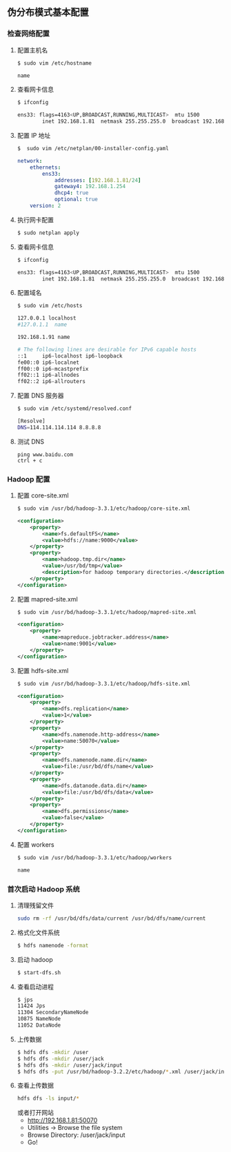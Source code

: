 
## 伪分布模式基本配置

### 检查网络配置

1. 配置主机名
    ```bash
    $ sudo vim /etc/hostname
    ```
    ```bash {.line-numbers}
    name
    ```
2. 查看网卡信息
    ```bash
  	$ ifconfig
    ```
    ```bash {.line-numbers}
    ens33: flags=4163<UP,BROADCAST,RUNNING,MULTICAST>  mtu 1500
            inet 192.168.1.81  netmask 255.255.255.0  broadcast 192.168.1.255
    ```
3. 配置 IP 地址
    ```bash
    $  sudo vim /etc/netplan/00-installer-config.yaml

    ```
    ```yaml {.line-numbers}
    network:
        ethernets:
            ens33:
                addresses: [192.168.1.81/24]
                gateway4: 192.168.1.254
                dhcp4: true
                optional: true
        version: 2
    ```
4. 执行网卡配置
    ```bash
  	$ sudo netplan apply
    ```
5. 查看网卡信息
    ```bash
    $ ifconfig
    ```
    ```bash {.line-numbers}
    ens33: flags=4163<UP,BROADCAST,RUNNING,MULTICAST>  mtu 1500
            inet 192.168.1.81  netmask 255.255.255.0  broadcast 192.168.1.255
    ```
6. 配置域名
    ```bash
    $ sudo vim /etc/hosts
    ```
    ```bash {.line-numbers}
    127.0.0.1 localhost
    #127.0.1.1  name

    192.168.1.91 name

    # The following lines are desirable for IPv6 capable hosts
    ::1     ip6-localhost ip6-loopback
    fe00::0 ip6-localnet
    ff00::0 ip6-mcastprefix
    ff02::1 ip6-allnodes
    ff02::2 ip6-allrouters
    ```
7. 配置 DNS 服务器
    ```bash
    $ sudo vim /etc/systemd/resolved.conf
    ```
    ```bash {.line-numbers}
    [Resolve]
    DNS=114.114.114.114 8.8.8.8
    ```
8. 测试 DNS
    ```
    ping www.baidu.com
    ctrl + c
    ```

### Hadoop 配置

1. 配置 core-site.xml
    ```bash
    $ sudo vim /usr/bd/hadoop-3.3.1/etc/hadoop/core-site.xml
    ```
    ```xml {.line-numbers}
    <configuration>
        <property>
            <name>fs.defaultFS</name>
            <value>hdfs://name:9000</value>
        </property>
        <property>
            <name>hadoop.tmp.dir</name>
            <value>/usr/bd/tmp</value>
            <description>for hadoop temporary directories.</description>
        </property>
    </configuration>
    ```
2. 配置 mapred-site.xml
    ```bash
    $ sudo vim /usr/bd/hadoop-3.3.1/etc/hadoop/mapred-site.xml
    ```
    ```xml {.line-numbers}
    <configuration>
        <property>
            <name>mapreduce.jobtracker.address</name>
            <value>name:9001</value>
        </property>
    </configuration>
    ```
3. 配置 hdfs-site.xml
    ```bash
    $ sudo vim /usr/bd/hadoop-3.3.1/etc/hadoop/hdfs-site.xml
    ```
    ```xml {.line-numbers}
    <configuration>
        <property>
            <name>dfs.replication</name>
            <value>1</value>
        </property>
        <property>
            <name>dfs.namenode.http-address</name>
            <value>name:50070</value>
        </property>
        <property>
            <name>dfs.namenode.name.dir</name>
            <value>file:/usr/bd/dfs/name</value>
        </property>
        <property>
            <name>dfs.datanode.data.dir</name>
            <value>file:/usr/bd/dfs/data</value>
        </property>
        <property>
            <name>dfs.permissions</name>
            <value>false</value>
        </property>
    </configuration>
    ```
4. 配置 workers
    ```bash
    $ sudo vim /usr/bd/hadoop-3.3.1/etc/hadoop/workers
  	```
    ```bash {.line-numbers}
    name
    ```

### 首次启动 Hadoop 系统
1. 清理残留文件
    ```bash
    sudo rm -rf /usr/bd/dfs/data/current /usr/bd/dfs/name/current
    ```
2. 格式化文件系统
    ```bash
    $ hdfs namenode -format
  	```
3. 启动 hadoop
    ```bash
    $ start-dfs.sh
	  ```
4. 查看启动进程
    ```bash
    $ jps
    11424 Jps
    11304 SecondaryNameNode
    10875 NameNode
    11052 DataNode
	  ```
5. 上传数据
    ```bash
    $ hdfs dfs -mkdir /user   
    $ hdfs dfs -mkdir /user/jack   
    $ hdfs dfs -mkdir /user/jack/input   
    $ hdfs dfs -put /usr/bd/hadoop-3.2.2/etc/hadoop/*.xml /user/jack/input
    ```
6. 查看上传数据
    ```bash
    hdfs dfs -ls input/*
    ```
    或者打开网站
    - http://192.168.1.81:50070
    - Utilities -> Browse the file system
    - Browse Directory: /user/jack/input
    - Go!
